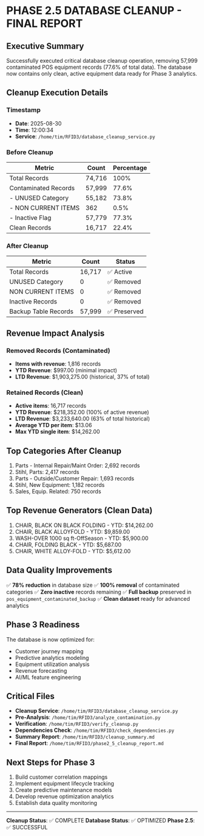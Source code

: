 # PHASE 2.5 DATABASE CLEANUP - FINAL REPORT

## Executive Summary
Successfully executed critical database cleanup operation, removing 57,999 contaminated POS equipment records (77.6% of total data). The database now contains only clean, active equipment data ready for Phase 3 analytics.

## Cleanup Execution Details

### Timestamp
- **Date**: 2025-08-30
- **Time**: 12:00:34
- **Service**: `/home/tim/RFID3/database_cleanup_service.py`

### Before Cleanup
| Metric | Count | Percentage |
|--------|-------|------------|
| Total Records | 74,716 | 100% |
| Contaminated Records | 57,999 | 77.6% |
| - UNUSED Category | 55,182 | 73.8% |
| - NON CURRENT ITEMS | 362 | 0.5% |
| - Inactive Flag | 57,779 | 77.3% |
| Clean Records | 16,717 | 22.4% |

### After Cleanup
| Metric | Count | Status |
|--------|-------|--------|
| Total Records | 16,717 | ✅ Active |
| UNUSED Category | 0 | ✅ Removed |
| NON CURRENT ITEMS | 0 | ✅ Removed |
| Inactive Records | 0 | ✅ Removed |
| Backup Table Records | 57,999 | ✅ Preserved |

## Revenue Impact Analysis

### Removed Records (Contaminated)
- **Items with revenue**: 1,816 records
- **YTD Revenue**: $997.00 (minimal impact)
- **LTD Revenue**: $1,903,275.00 (historical, 37% of total)

### Retained Records (Clean)
- **Active items**: 16,717 records
- **YTD Revenue**: $218,352.00 (100% of active revenue)
- **LTD Revenue**: $3,233,640.00 (63% of total historical)
- **Average YTD per item**: $13.06
- **Max YTD single item**: $14,262.00

## Top Categories After Cleanup
1. Parts - Internal Repair/Maint Order: 2,692 records
2. Stihl, Parts: 2,417 records
3. Parts - Outside/Customer Repair: 1,693 records
4. Stihl, New Equipment: 1,182 records
5. Sales, Equip. Related: 750 records

## Top Revenue Generators (Clean Data)
1. CHAIR, BLACK ON BLACK FOLDING - YTD: $14,262.00
2. CHAIR, BLACK ALLOYFOLD - YTD: $9,859.00
3. WASH-OVER 1000 sq ft-OffSeason - YTD: $5,900.00
4. CHAIR, FOLDING BLACK - YTD: $5,687.00
5. CHAIR, WHITE ALLOY-FOLD - YTD: $5,612.00

## Data Quality Improvements
✅ **78% reduction** in database size
✅ **100% removal** of contaminated categories
✅ **Zero inactive** records remaining
✅ **Full backup** preserved in `pos_equipment_contaminated_backup`
✅ **Clean dataset** ready for advanced analytics

## Phase 3 Readiness
The database is now optimized for:
- Customer journey mapping
- Predictive analytics modeling
- Equipment utilization analysis
- Revenue forecasting
- AI/ML feature engineering

## Critical Files
- **Cleanup Service**: `/home/tim/RFID3/database_cleanup_service.py`
- **Pre-Analysis**: `/home/tim/RFID3/analyze_contamination.py`
- **Verification**: `/home/tim/RFID3/verify_cleanup.py`
- **Dependencies Check**: `/home/tim/RFID3/check_dependencies.py`
- **Summary Report**: `/home/tim/RFID3/cleanup_summary.md`
- **Final Report**: `/home/tim/RFID3/phase2_5_cleanup_report.md`

## Next Steps for Phase 3
1. Build customer correlation mappings
2. Implement equipment lifecycle tracking
3. Create predictive maintenance models
4. Develop revenue optimization analytics
5. Establish data quality monitoring

---
**Cleanup Status**: ✅ COMPLETE
**Database Status**: ✅ OPTIMIZED
**Phase 2.5**: ✅ SUCCESSFUL